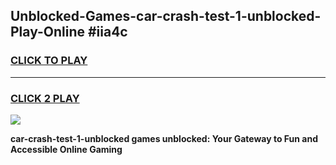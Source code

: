 
## Unblocked-Games-car-crash-test-1-unblocked-Play-Online #iia4c
<h3>
<a href="https://news.freeplayer.one?title=car-crash-test-1-unblocked&ref=3">CLICK TO PLAY</a></h3>
<hr>

<h3>
<a href="https://news.freeplayer.one?title=car-crash-test-1-unblocked&ref=3">CLICK 2 PLAY</a>
  
</h3>

<a href="https://news.freeplayer.one?title=car-crash-test-1-unblocked&ref=3"><img src="https://clearcache.store/games.png"></a>


**car-crash-test-1-unblocked games unblocked: Your Gateway to Fun and Accessible Online Gaming**
